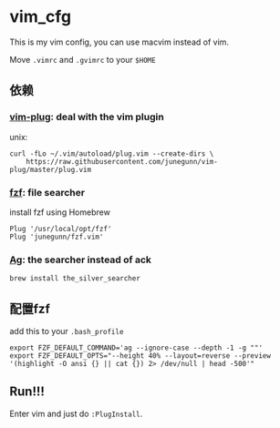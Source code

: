 # vim_cfg
This is my vim config, you can use macvim instead of vim.

Move `.vimrc` and `.gvimrc` to your `$HOME`

## 依赖

### [vim-plug](https://github.com/junegunn/vim-plug): deal with the vim plugin

unix:

```
curl -fLo ~/.vim/autoload/plug.vim --create-dirs \
    https://raw.githubusercontent.com/junegunn/vim-plug/master/plug.vim
```

### [fzf](https://github.com/junegunn/fzf.vim): file searcher

install fzf using Homebrew

```
Plug '/usr/local/opt/fzf'
Plug 'junegunn/fzf.vim'
```

### [Ag](https://github.com/ggreer/the_silver_searcher): the searcher instead of ack
```
brew install the_silver_searcher
```

## 配置fzf

add this to your `.bash_profile`

```
export FZF_DEFAULT_COMMAND='ag --ignore-case --depth -1 -g ""'
export FZF_DEFAULT_OPTS="--height 40% --layout=reverse --preview '(highlight -O ansi {} || cat {}) 2> /dev/null | head -500'"
```

## Run!!!

Enter vim and just do `:PlugInstall`.

